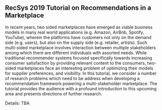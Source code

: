 ## RecSys 2019 Tutorial on Recommendations in a Marketplace

In recent years, two sided marketplaces have emerged as viable business models in many real world applications (e.g. Amazon, AirBnb, Spotify, YouTube), wherein the platforms have customers not only on the demand side (e.g. users), but also on the supply side (e.g. retailer, artists). Such multi-sided marketplace involves interaction between multiple stakeholders among which there are different individuals with assorted needs. While traditional recommender systems focused specifically towards increasing consumer satisfaction by providing relevant content to the consumers, two-sided marketplaces face an interesting problem of optimizing their models for supplier preferences, and visibility. In this tutorial, we consider a number of research problems which need to be address when developing a recommendation framework powering a multi-stakeholder marketplace. The tutorial provides the audience with a profound introduction to this upcoming area and presents directions of further research.

Details: TBA
